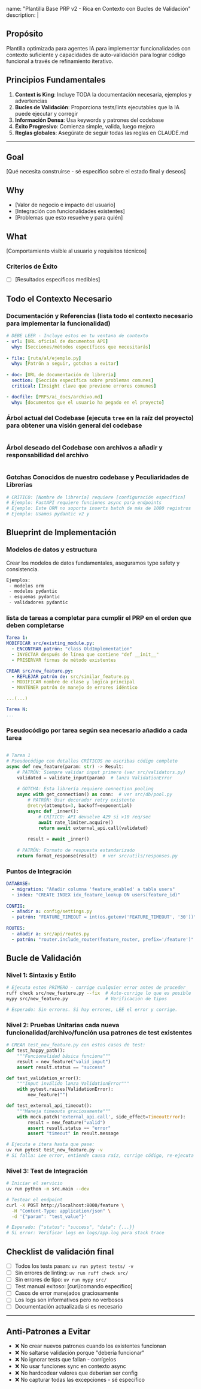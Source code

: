 name: "Plantilla Base PRP v2 - Rica en Contexto con Bucles de Validación"
description: |

## Propósito
Plantilla optimizada para agentes IA para implementar funcionalidades con contexto suficiente y capacidades de auto-validación para lograr código funcional a través de refinamiento iterativo.

## Principios Fundamentales
1. **Context is King**: Incluye TODA la documentación necesaria, ejemplos y advertencias
2. **Bucles de Validación**: Proporciona tests/lints ejecutables que la IA puede ejecutar y corregir
3. **Información Densa**: Usa keywords y patrones del codebase
4. **Éxito Progresivo**: Comienza simple, valida, luego mejora
5. **Reglas globales**: Asegúrate de seguir todas las reglas en CLAUDE.md

---

## Goal
[Qué necesita construirse - sé específico sobre el estado final y deseos]

## Why
- [Valor de negocio e impacto del usuario]
- [Integración con funcionalidades existentes]
- [Problemas que esto resuelve y para quién]

## What
[Comportamiento visible al usuario y requisitos técnicos]

### Criterios de Éxito
- [ ] [Resultados específicos medibles]

## Todo el Contexto Necesario

### Documentación y Referencias (lista todo el contexto necesario para implementar la funcionalidad)
```yaml
# DEBE LEER - Incluye estos en tu ventana de contexto
- url: [URL oficial de documentos API]
  why: [Secciones/métodos específicos que necesitarás]
  
- file: [ruta/al/ejemplo.py]
  why: [Patrón a seguir, gotchas a evitar]
  
- doc: [URL de documentación de librería] 
  section: [Sección específica sobre problemas comunes]
  critical: [Insight clave que previene errores comunes]

- docfile: [PRPs/ai_docs/archivo.md]
  why: [documentos que el usuario ha pegado en el proyecto]

```

### Árbol actual del Codebase (ejecuta `tree` en la raíz del proyecto) para obtener una visión general del codebase
```bash

```

### Árbol deseado del Codebase con archivos a añadir y responsabilidad del archivo
```bash

```

### Gotchas Conocidos de nuestro codebase y Peculiaridades de Librerías
```python
# CRÍTICO: [Nombre de librería] requiere [configuración específica]
# Ejemplo: FastAPI requiere funciones async para endpoints
# Ejemplo: Este ORM no soporta inserts batch de más de 1000 registros
# Ejemplo: Usamos pydantic v2 y  
```

## Blueprint de Implementación

### Modelos de datos y estructura

Crear los modelos de datos fundamentales, aseguramos type safety y consistencia.
```python
Ejemplos: 
 - modelos orm
 - modelos pydantic
 - esquemas pydantic
 - validadores pydantic

```

### lista de tareas a completar para cumplir el PRP en el orden que deben completarse

```yaml
Tarea 1:
MODIFICAR src/existing_module.py:
  - ENCONTRAR patrón: "class OldImplementation"
  - INYECTAR después de línea que contiene "def __init__"
  - PRESERVAR firmas de método existentes

CREAR src/new_feature.py:
  - REFLEJAR patrón de: src/similar_feature.py
  - MODIFICAR nombre de clase y lógica principal
  - MANTENER patrón de manejo de errores idéntico

...(...)

Tarea N:
...

```


### Pseudocódigo por tarea según sea necesario añadido a cada tarea
```python

# Tarea 1
# Pseudocódigo con detalles CRÍTICOS no escribas código completo
async def new_feature(param: str) -> Result:
    # PATRÓN: Siempre validar input primero (ver src/validators.py)
    validated = validate_input(param)  # lanza ValidationError
    
    # GOTCHA: Esta librería requiere connection pooling
    async with get_connection() as conn:  # ver src/db/pool.py
        # PATRÓN: Usar decorador retry existente
        @retry(attempts=3, backoff=exponential)
        async def _inner():
            # CRÍTICO: API devuelve 429 si >10 req/sec
            await rate_limiter.acquire()
            return await external_api.call(validated)
        
        result = await _inner()
    
    # PATRÓN: Formato de respuesta estandarizado
    return format_response(result)  # ver src/utils/responses.py
```

### Puntos de Integración
```yaml
DATABASE:
  - migration: "Añadir columna 'feature_enabled' a tabla users"
  - index: "CREATE INDEX idx_feature_lookup ON users(feature_id)"
  
CONFIG:
  - añadir a: config/settings.py
  - patrón: "FEATURE_TIMEOUT = int(os.getenv('FEATURE_TIMEOUT', '30'))"
  
ROUTES:
  - añadir a: src/api/routes.py  
  - patrón: "router.include_router(feature_router, prefix='/feature')"
```

## Bucle de Validación

### Nivel 1: Sintaxis y Estilo
```bash
# Ejecuta estos PRIMERO - corrige cualquier error antes de proceder
ruff check src/new_feature.py --fix  # Auto-corrige lo que es posible
mypy src/new_feature.py              # Verificación de tipos

# Esperado: Sin errores. Si hay errores, LEE el error y corrige.
```

### Nivel 2: Pruebas Unitarias cada nueva funcionalidad/archivo/función usa patrones de test existentes
```python
# CREAR test_new_feature.py con estos casos de test:
def test_happy_path():
    """Funcionalidad básica funciona"""
    result = new_feature("valid_input")
    assert result.status == "success"

def test_validation_error():
    """Input inválido lanza ValidationError"""
    with pytest.raises(ValidationError):
        new_feature("")

def test_external_api_timeout():
    """Maneja timeouts graciosamente"""
    with mock.patch('external_api.call', side_effect=TimeoutError):
        result = new_feature("valid")
        assert result.status == "error"
        assert "timeout" in result.message
```

```bash
# Ejecuta e itera hasta que pase:
uv run pytest test_new_feature.py -v
# Si falla: Lee error, entiende causa raíz, corrige código, re-ejecuta (nunca mockear para pasar)
```

### Nivel 3: Test de Integración
```bash
# Iniciar el servicio
uv run python -m src.main --dev

# Testear el endpoint
curl -X POST http://localhost:8000/feature \
  -H "Content-Type: application/json" \
  -d '{"param": "test_value"}'

# Esperado: {"status": "success", "data": {...}}
# Si error: Verificar logs en logs/app.log para stack trace
```

## Checklist de validación final
- [ ] Todos los tests pasan: `uv run pytest tests/ -v`
- [ ] Sin errores de linting: `uv run ruff check src/`
- [ ] Sin errores de tipo: `uv run mypy src/`
- [ ] Test manual exitoso: [curl/comando específico]
- [ ] Casos de error manejados graciosamente
- [ ] Los logs son informativos pero no verbosos
- [ ] Documentación actualizada si es necesario

---

## Anti-Patrones a Evitar
- ❌ No crear nuevos patrones cuando los existentes funcionan
- ❌ No saltarse validación porque "debería funcionar"  
- ❌ No ignorar tests que fallan - corrígelos
- ❌ No usar funciones sync en contexto async
- ❌ No hardcodear valores que deberían ser config
- ❌ No capturar todas las excepciones - sé específico
